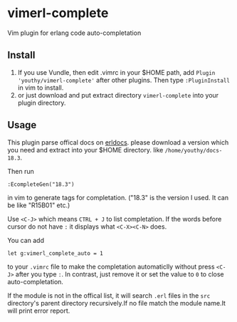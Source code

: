 # vimerl-complete
Vim plugin for erlang code auto-completation

## Install
1. If you use Vundle, then edit .vimrc in your $HOME path, add `Plugin 'youthy/vimerl-complete'` after other plugins. Then type
`:PluginInstall` in vim to install.
2. or just download and put extract directory `vimerl-complete` into your plugin directory.

## Usage
This plugin parse offical docs on [erldocs](http://erldocs.com/). please download a version which you need and extract into your
$HOME directory. like `/home/youthy/docs-18.3`.

Then run 
```
:EcompleteGen("18.3")
```

in vim to generate tags for completation. ("18.3" is the version I used. It can be like "R15B01" etc.)

Use `<C-J>` which means `CTRL + J` to list completation. If the words before cursor do not have `:` it displays what `<C-X><C-N>` 
does.

You can add
```
let g:vimerl_complete_auto = 1
```
to your `.vimrc` file to make the completation automaticlly without press `<C-J>` after you type `:`. In contrast, just remove it 
or set the value to `0` to close auto-completation.

If the module is not in the offical list, it will search `.erl` files in the `src` directory's parent directory recursively.If no 
file match the module name.It will print error report.
